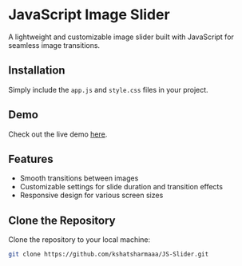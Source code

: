# JavaScript Image Slider

A lightweight and customizable image slider built with JavaScript for seamless image transitions.

## Installation

Simply include the `app.js` and `style.css` files in your project.

## Demo
Check out the live demo [here](https://kshatsharmaaa.github.io/JS-Slider/).

## Features
- Smooth transitions between images
- Customizable settings for slide duration and transition effects
- Responsive design for various screen sizes

## Clone the Repository
Clone the repository to your local machine:
```bash
git clone https://github.com/kshatsharmaaa/JS-Slider.git
